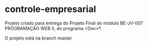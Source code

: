 # controle-empresarial
Projeto criado para entrega do Projeto Final do módulo BE-JV-007 PROGRAMAÇÃO WEB II, do programa &lt;Dev>ª.

O projeto está na branch master
